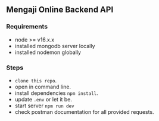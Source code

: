 ## Mengaji Online Backend API

### Requirements

- node >= v16.x.x
- installed mongodb server locally
- installed nodemon globally

### Steps

- `clone this repo`.
- open in command line.
- install dependencies `npm install`.
- update `.env` or let it be.
- start server `npm run dev`
- check postman documentation for all provided requests.
